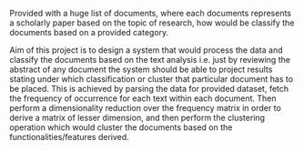 Provided with a huge list of documents, where each documents represents a scholarly paper based on the topic of research, how would be classify the documents based on a provided category.

Aim of this project is to design a system that would process the data and classify the documents based on the text analysis i.e. just by reviewing the abstract of any document the system should be able to project results stating under which classification or cluster that particular document has to be placed. This is achieved by parsing the data for provided dataset, fetch the frequency of occurrence for each text within each document. Then perform a dimensionality reduction over the frequency matrix in order to derive a matrix of lesser dimension, and then perform the clustering operation which would cluster the documents based on the functionalities/features derived.
